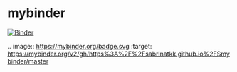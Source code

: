 # mybinder

[![Binder](https://mybinder.org/badge.svg)](https://mybinder.org/v2/gh/https%3A%2F%2Fsabrinatkk.github.io%2FSmybinder/master)

.. image:: https://mybinder.org/badge.svg :target: https://mybinder.org/v2/gh/https%3A%2F%2Fsabrinatkk.github.io%2FSmybinder/master
